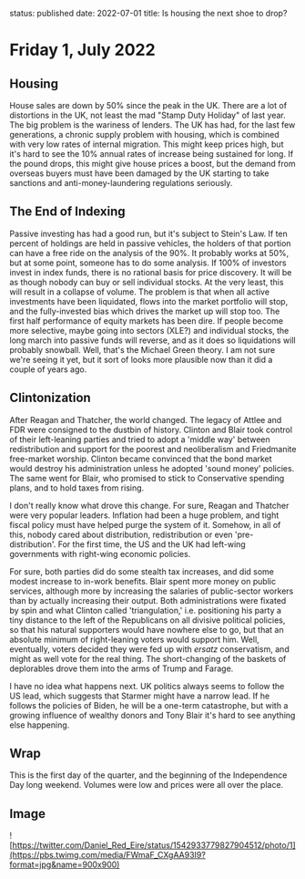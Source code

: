 status: published
date: 2022-07-01
title: Is housing the next shoe to drop?

# Friday  1, July 2022

## Housing

House sales are down by 50% since the peak in the UK.
There are a lot of distortions in the UK, not least the mad "Stamp Duty Holiday" of last year.
The big problem is the wariness of lenders.
The UK has had, for the last few generations, a chronic supply problem with housing, 
which is combined with very low rates of internal migration.
This might keep prices high, but it's hard to see the 10% annual rates of increase being sustained for long.
If the pound drops, this might give house prices a boost, but the demand from overseas buyers must have been damaged 
by the UK starting to take sanctions and anti-money-laundering regulations seriously.

## The End of Indexing

Passive investing has had a good run, but it's subject to Stein's Law. 
If ten percent of holdings are held in passive vehicles, the holders of that portion can have a free ride on the analysis of the 90%.
It probably works at 50%, but at some point, someone has to do some analysis. If 100% of investors invest in index funds, 
there is no rational basis for price discovery. It will be as though nobody can buy or sell individual stocks.
At the very least, this will result in a collapse of volume. 
The problem is that when all active investments have been liquidated, flows into the market portfolio will stop, 
and the fully-invested bias which drives the market up will stop too.
The first half performance of equity markets has been dire. If people become more selective, maybe going into sectors (XLE?) and 
individual stocks, the long march into passive funds will reverse, and as it does so liquidations will probably snowball.
Well, that's the Michael Green theory. I am not sure we're seeing it yet, but it sort of looks more plausible now than it did a couple of years ago.

## Clintonization

After Reagan and Thatcher, the world changed. 
The legacy of Attlee and FDR were consigned to the dustbin of history.
Clinton and Blair took control of their left-leaning parties and tried to adopt a 'middle way' between redistribution and support for the poorest and neoliberalism and Friedmanite free-market worship.
Clinton became convinced that the bond market would destroy his administration unless he adopted 'sound money' policies.
The same went for Blair, who promised to stick to Conservative spending plans, and to hold taxes from rising.

I don't really know what drove this change. For sure, Reagan and Thatcher were very popular leaders. 
Inflation had been a huge problem, and tight fiscal policy must have helped purge the system of it.
Somehow, in all of this, nobody cared about distribution, redistribution or even 'pre-distribution'. 
For the first time, the US and the UK had left-wing governments with right-wing economic policies.

For sure, both parties did do some stealth tax increases, and did some modest increase to in-work benefits.
Blair spent more money on public services, although more by increasing the salaries of public-sector workers than by actually increasing their output.
Both administrations were fixated by spin and what Clinton called 'triangulation,' i.e. positioning his party a tiny distance to the left of the Republicans on all divisive political policies, so that his natural supporters would have nowhere else to go, but that an absolute minimum of right-leaning voters would support him.
Well, eventually, voters decided they were fed up with _ersatz_ conservatism, and might as well vote for the real thing.
The short-changing of the baskets of deplorables drove them into the arms of Trump and Farage. 

I have no idea what happens next. 
UK politics always seems to follow the US lead, which suggests that Starmer might have a narrow lead. 
If he follows the policies of Biden, he will be a one-term catastrophe, but with a growing influence of wealthy donors and Tony Blair it's hard to see anything else happening.

## Wrap

This is the first day of the quarter, and the beginning of the Independence Day long weekend. 
Volumes were low and prices were all over the place.

## Image

![https://twitter.com/Daniel_Red_Eire/status/1542933779827904512/photo/1](https://pbs.twimg.com/media/FWmaF_CXgAA93I9?format=jpg&name=900x900)



